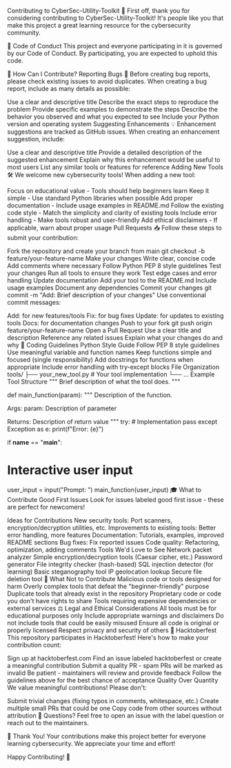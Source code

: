 Contributing to CyberSec-Utility-Toolkit 🤝
First off, thank you for considering contributing to CyberSec-Utility-Toolkit! It's people like you that make this project a great learning resource for the cybersecurity community.

🎯 Code of Conduct
This project and everyone participating in it is governed by our Code of Conduct. By participating, you are expected to uphold this code.

🌟 How Can I Contribute?
Reporting Bugs 🐛
Before creating bug reports, please check existing issues to avoid duplicates. When creating a bug report, include as many details as possible:

Use a clear and descriptive title
Describe the exact steps to reproduce the problem
Provide specific examples to demonstrate the steps
Describe the behavior you observed and what you expected to see
Include your Python version and operating system
Suggesting Enhancements 💡
Enhancement suggestions are tracked as GitHub issues. When creating an enhancement suggestion, include:

Use a clear and descriptive title
Provide a detailed description of the suggested enhancement
Explain why this enhancement would be useful to most users
List any similar tools or features for reference
Adding New Tools 🛠️
We welcome new cybersecurity tools! When adding a new tool:

Focus on educational value - Tools should help beginners learn
Keep it simple - Use standard Python libraries when possible
Add proper documentation - Include usage examples in README.md
Follow the existing code style - Match the simplicity and clarity of existing tools
Include error handling - Make tools robust and user-friendly
Add ethical disclaimers - If applicable, warn about proper usage
Pull Requests 📥
Follow these steps to submit your contribution:

Fork the repository and create your branch from main
git checkout -b feature/your-feature-name
Make your changes
Write clear, concise code
Add comments where necessary
Follow Python PEP 8 style guidelines
Test your changes
Run all tools to ensure they work
Test edge cases and error handling
Update documentation
Add your tool to the README.md
Include usage examples
Document any dependencies
Commit your changes
git commit -m "Add: Brief description of your changes"
Use conventional commit messages:

Add: for new features/tools
Fix: for bug fixes
Update: for updates to existing tools
Docs: for documentation changes
Push to your fork
git push origin feature/your-feature-name
Open a Pull Request
Use a clear title and description
Reference any related issues
Explain what your changes do and why
📝 Coding Guidelines
Python Style Guide
Follow PEP 8 style guidelines
Use meaningful variable and function names
Keep functions simple and focused (single responsibility)
Add docstrings for functions when appropriate
Include error handling with try-except blocks
File Organization
tools/
├── your_new_tool.py    # Your tool implementation
└── ...
Example Tool Structure
"""
Brief description of what the tool does.
"""

def main_function(param):
   """
   Description of the function.
   
   Args:
       param: Description of parameter
       
   Returns:
       Description of return value
   """
   try:
       # Implementation
       pass
   except Exception as e:
       print(f"Error: {e}")

if __name__ == "__main__":
   # Interactive user input
   user_input = input("Prompt: ")
   main_function(user_input)
🎓 What to Contribute
Good First Issues
Look for issues labeled good first issue - these are perfect for newcomers!

Ideas for Contributions
New security tools: Port scanners, encryption/decryption utilities, etc.
Improvements to existing tools: Better error handling, more features
Documentation: Tutorials, examples, improved README sections
Bug fixes: Fix reported issues
Code quality: Refactoring, optimization, adding comments
Tools We'd Love to See
Network packet analyzer
Simple encryption/decryption tools (Caesar cipher, etc.)
Password generator
File integrity checker (hash-based)
SQL injection detector (for learning)
Basic steganography tool
IP geolocation lookup
Secure file deletion tool
🚫 What Not to Contribute
Malicious code or tools designed for harm
Overly complex tools that defeat the "beginner-friendly" purpose
Duplicate tools that already exist in the repository
Proprietary code or code you don't have rights to share
Tools requiring expensive dependencies or external services
⚖️ Legal and Ethical Considerations
All tools must be for educational purposes only
Include appropriate warnings and disclaimers
Do not include tools that could be easily misused
Ensure all code is original or properly licensed
Respect privacy and security of others
🎃 Hacktoberfest
This repository participates in Hacktoberfest! Here's how to make your contribution count:

Sign up at hacktoberfest.com
Find an issue labeled hacktoberfest or create a meaningful contribution
Submit a quality PR - spam PRs will be marked as invalid
Be patient - maintainers will review and provide feedback
Follow the guidelines above for the best chance of acceptance
Quality Over Quantity
We value meaningful contributions! Please don't:

Submit trivial changes (fixing typos in comments, whitespace, etc.)
Create multiple small PRs that could be one
Copy code from other sources without attribution
📧 Questions?
Feel free to open an issue with the label question or reach out to the maintainers.

🙏 Thank You!
Your contributions make this project better for everyone learning cybersecurity. We appreciate your time and effort!

Happy Contributing! 🚀
